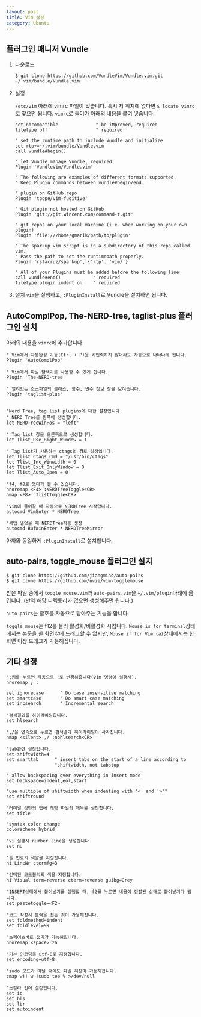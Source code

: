 ```yaml
---
layout: post
title: Vim 설정
category: Ubuntu
---
```


## 플러그인 매니저 Vundle

1. 다운로드
    ```
    $ git clone https://github.com/VundleVim/Vundle.vim.git ~/.vim/bundle/Vundle.vim
    ```
2. 설정  

    `/etc/vim` 아래에 vimrc 파일이 있습니다. 혹시 저 위치에 없다면 `$ locate vimrc`로 찾으면 됩니다. `vimrc`로 들어가 아래의 내용을 붙여 넣습니다.

    ```vim
    set nocompatible              " be iMproved, required
    filetype off                  " required

    " set the runtime path to include Vundle and initialize
    set rtp+=~/.vim/bundle/Vundle.vim
    call vundle#begin()

    " let Vundle manage Vundle, required
    Plugin 'VundleVim/Vundle.vim'

    " The following are examples of different formats supported.
    " Keep Plugin commands between vundle#begin/end.

    " plugin on GitHub repo
    Plugin 'tpope/vim-fugitive'

    " Git plugin not hosted on GitHub
    Plugin 'git://git.wincent.com/command-t.git'

    " git repos on your local machine (i.e. when working on your own plugin)
    Plugin 'file:///home/gmarik/path/to/plugin'

    " The sparkup vim script is in a subdirectory of this repo called vim.
    " Pass the path to set the runtimepath properly.
    Plugin 'rstacruz/sparkup', {'rtp': 'vim/'}

    " All of your Plugins must be added before the following line
    call vundle#end()            " required
    filetype plugin indent on    " required
    ```
3. 설치
    `vim`을 실행하고, `:PluginInstall`로 Vundle을 설치하면 됩니다.


## AutoComplPop, The-NERD-tree, taglist-plus 플러그인 설치

아래의 내용을 `vimrc`에 추가합니다
```vim
" Vim에서 자동완성 기능(Ctrl + P)을 키입력하지 않더라도 자동으로 나타나게 됩니다.
Plugin 'AutoComplPop'

" Vim에서 파일 탐색기를 사용할 수 있게 합니다.
Plugin 'The-NERD-tree'

" 열려있는 소스파일의 클래스, 함수, 변수 정보 창을 보여줍니다.
Plugin 'taglist-plus'


"Nerd Tree, tag list plugins에 대한 설정입니다.
" NERD Tree를 왼쪽에 생성합니다.
let NERDTreeWinPos = "left"

" Tag list 창을 오른쪽으로 생성합니다.
let Tlist_Use_Right_Window = 1

" Tag list가 사용하는 ctags의 경로 설정입니다.
let Tlist_Ctags_Cmd = "/usr/bin/ctags"
let Tlist_Inc_Winwidth = 0
let Tlist_Exit_OnlyWindow = 0
let Tlist_Auto_Open = 0

"f4, f8로 껐다가 켤 수 있습니다.
nnoremap <F4> :NERDTreeToggle<CR>
nmap <F8> :TlistToggle<CR>

"vim에 들어갈 때 자동으로 NERDTree 시작합니다.
autocmd VimEnter * NERDTree

"새탭 열었을 때 NERDTree자동 생성
autocmd BufWinEnter * NERDTreeMirror
```

아까와 동일하게 `:PluginInstall`로 설치합니다.

## auto-pairs, toggle_mouse 플러그인 설치
```
$ git clone https://github.com/jiangmiao/auto-pairs
$ git clone https://github.com/nvie/vim-togglemouse
```
받은 파일 중에서 `toggle_mouse.vim`과 `auto-pairs.vim`을 `~/.vim/plugin`아래에 옮깁니다. (만약 해당 디렉토리가 없으면 생성해주면 됩니다.)  

`auto-pairs`는 괄호를 자동으로 닫아주는 기능을 합니다.  

`toggle_mouse`는 f12를 눌러 활성화/비활성화 시킵니다. `Mouse is for terminal`상태에서는 본문을 한 화면밖에 드래그할 수 없지만, `Mouse if for Vim (a)`상태에서는 한 화면 이상 드래그가 가능해집니다.  

## 기타 설정

```vim
";키를 누르면 자동으로 :로 변경해줍니다(vim 명령어 실행시).
nnoremap ; :

set ignorecase      " Do case insensitive matching
set smartcase       " Do smart case matching
set incsearch       " Incremental search

"검색결과를 하이라이팅합니다.
set hlsearch

",/을 연속으로 누르면 검색결과 하이라이팅이 사라집니다.
nmap <silent> ,/ :nohlsearch<CR>

"tab관련 설정입니다.
set shiftwidth=4
set smarttab      " insert tabs on the start of a line according to
                  "shiftwidth, not tabstop

" allow backspacing over everything in insert mode
set backspace=indent,eol,start

"use multiple of shiftwidth when indenting with '<' and '>'"
set shiftround

"터미널 상단의 탭에 해당 파일의 제목을 설정합니다.
set title

"syntax color change
colorscheme hybrid

"vi 실행시 number line을 생성합니다.
set nu

"줄 번호의 색깔을 지정합니다.
hi LineNr ctermfg=3

"선택된 코드블럭의 색을 지정합니다.
hi Visual term=reverse cterm=reverse guibg=Grey

"INSERT상태에서 붙여넣기를 실행할 때, f2를 누르면 내용이 정렬된 상태로 붙여넣기가 됩니다.
set pastetoggle=<F2>

"코드 작성시 블럭을 접는 것이 가능해집니다.
set foldmethod=indent
set foldlevel=99

"스페이스바로 접기가 가능해집니다.
nnoremap <space> za

"기본 인코딩을 utf-8로 지정합니다.
set encoding=utf-8

"sudo 모드가 아닐 때에도 파일 저장이 가능해집니다.
cmap w!! w !sudo tee % >/dev/null

"스칼라 언어 설정입니다.
set ic
set hls
set lbr
set autoindent
```
